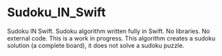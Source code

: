 # Sudoku_IN_Swift
Sudoku IN Swift. Sudoku algorithm written fully in Swift. No libraries. No external code. 
This is a work in progress. This algorithm creates a sudoku solution (a complete board),
it does not solve a sudoku puzzle. 
